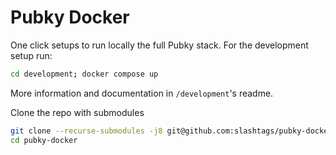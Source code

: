 # Pubky Docker

One click setups to run locally the full Pubky stack. For the development setup run:

```bash
cd development; docker compose up
```

More information and documentation in `/development`'s readme.

Clone the repo with submodules

```bash
git clone --recurse-submodules -j8 git@github.com:slashtags/pubky-docker
cd pubky-docker
```
